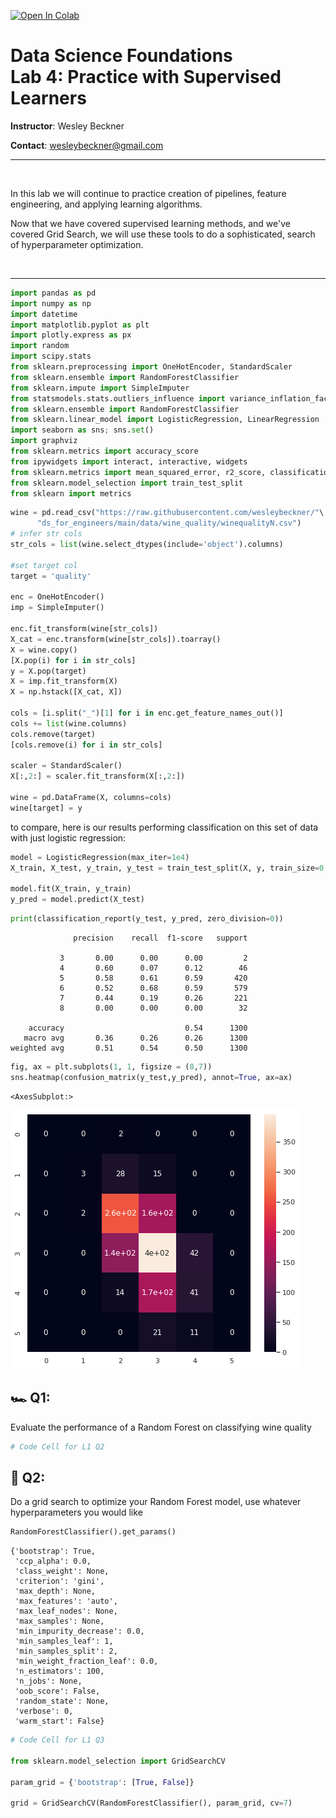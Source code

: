 <a href="https://colab.research.google.com/github/wesleybeckner/data_science_foundations/blob/main/notebooks/exercises/E4_Supervised_Learners.ipynb" target="_parent"><img src="https://colab.research.google.com/assets/colab-badge.svg" alt="Open In Colab"/></a>

# Data Science Foundations <br> Lab 4: Practice with Supervised Learners

**Instructor**: Wesley Beckner

**Contact**: wesleybeckner@gmail.com

---

<br>

In this lab we will continue to practice creation of pipelines, feature engineering, and applying learning algorithms.

Now that we have covered supervised learning methods, and we've covered Grid Search, we will use these tools to do a sophisticated, search of hyperparameter optimization.

<br>

---





```python
import pandas as pd
import numpy as np
import datetime
import matplotlib.pyplot as plt
import plotly.express as px
import random
import scipy.stats
from sklearn.preprocessing import OneHotEncoder, StandardScaler
from sklearn.ensemble import RandomForestClassifier
from sklearn.impute import SimpleImputer
from statsmodels.stats.outliers_influence import variance_inflation_factor
from sklearn.ensemble import RandomForestClassifier
from sklearn.linear_model import LogisticRegression, LinearRegression
import seaborn as sns; sns.set()
import graphviz 
from sklearn.metrics import accuracy_score
from ipywidgets import interact, interactive, widgets
from sklearn.metrics import mean_squared_error, r2_score, classification_report, confusion_matrix
from sklearn.model_selection import train_test_split
from sklearn import metrics
```


```python
wine = pd.read_csv("https://raw.githubusercontent.com/wesleybeckner/"\
      "ds_for_engineers/main/data/wine_quality/winequalityN.csv")
# infer str cols
str_cols = list(wine.select_dtypes(include='object').columns)

#set target col
target = 'quality'

enc = OneHotEncoder()
imp = SimpleImputer()

enc.fit_transform(wine[str_cols])
X_cat = enc.transform(wine[str_cols]).toarray()
X = wine.copy()
[X.pop(i) for i in str_cols]
y = X.pop(target)
X = imp.fit_transform(X)
X = np.hstack([X_cat, X])

cols = [i.split("_")[1] for i in enc.get_feature_names_out()]
cols += list(wine.columns)
cols.remove(target)
[cols.remove(i) for i in str_cols]

scaler = StandardScaler()
X[:,2:] = scaler.fit_transform(X[:,2:])

wine = pd.DataFrame(X, columns=cols)
wine[target] = y
```

to compare, here is our results performing classification on this set of data with just logistic regression:


```python
model = LogisticRegression(max_iter=1e4)
X_train, X_test, y_train, y_test = train_test_split(X, y, train_size=0.8, random_state=42)

model.fit(X_train, y_train)
y_pred = model.predict(X_test)
```


```python
print(classification_report(y_test, y_pred, zero_division=0))
```

                  precision    recall  f1-score   support
    
               3       0.00      0.00      0.00         2
               4       0.60      0.07      0.12        46
               5       0.58      0.61      0.59       420
               6       0.52      0.68      0.59       579
               7       0.44      0.19      0.26       221
               8       0.00      0.00      0.00        32
    
        accuracy                           0.54      1300
       macro avg       0.36      0.26      0.26      1300
    weighted avg       0.51      0.54      0.50      1300
    



```python
fig, ax = plt.subplots(1, 1, figsize = (8,7))
sns.heatmap(confusion_matrix(y_test,y_pred), annot=True, ax=ax)
```




    <AxesSubplot:>




    
![png](L4_Supervised_Learners_files/L4_Supervised_Learners_7_1.png)
    


## 🏎️ Q1:

Evaluate the performance of a Random Forest on classifying wine quality



```python
# Code Cell for L1 Q2
```

## 🔬 Q2:

Do a grid search to optimize your Random Forest model, use whatever hyperparameters you would like




```python
RandomForestClassifier().get_params()
```




    {'bootstrap': True,
     'ccp_alpha': 0.0,
     'class_weight': None,
     'criterion': 'gini',
     'max_depth': None,
     'max_features': 'auto',
     'max_leaf_nodes': None,
     'max_samples': None,
     'min_impurity_decrease': 0.0,
     'min_samples_leaf': 1,
     'min_samples_split': 2,
     'min_weight_fraction_leaf': 0.0,
     'n_estimators': 100,
     'n_jobs': None,
     'oob_score': False,
     'random_state': None,
     'verbose': 0,
     'warm_start': False}




```python
# Code Cell for L1 Q3

from sklearn.model_selection import GridSearchCV

param_grid = {'bootstrap': [True, False]}

grid = GridSearchCV(RandomForestClassifier(), param_grid, cv=7)
```
